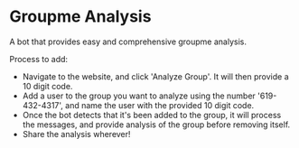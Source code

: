# Groupme Analysis

A bot that provides easy and comprehensive groupme analysis.

Process to add:

* Navigate to the website, and click 'Analyze Group'.  It will then provide a 10 digit code.
* Add a user to the group you want to analyze using the number '619-432-4317', and name the user with the provided 10 digit code.  
* Once the bot detects that it's been added to the group, it will process the messages, and provide analysis of the group before removing itself.
* Share the analysis wherever!